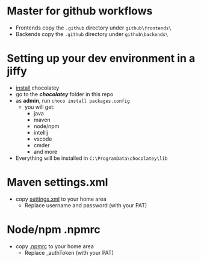 # Master for github workflows

- Frontends copy the `.github` directory under `github\frontends\`
- Backends copy the `.github` directory under `github\backends\`

# Setting up your dev environment in a jiffy

- [install](https://chocolatey.org/install) chocolatey
- go to the **_chocolatey_** folder in this repo
- as **admin**, run `choco install packages.config`
  - you will get:
    - java
    - maven
    - node/npm
    - intellij
    - vscode
    - cmder
    - and more
- Everything will be installed in `C:\ProgramData\chocolatey\lib`
    
# Maven settings.xml

- copy [settings.xml](maven/settings.xml) to your home area
  - Replace username and password (with your PAT)


# Node/npm .npmrc

- copy [.npmrc](npm/.npmrc) to your home area
    - Replace _authToken (with your PAT)
